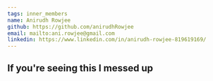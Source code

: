 ```yaml
---
tags: inner_members 
name: Anirudh Rowjee
github: https://github.com/anirudhRowjee
email: mailto:ani.rowjee@gmail.com
linkedin: https://www.linkedin.com/in/anirudh-rowjee-819619169/
---
```


## If you're seeing this I messed up

